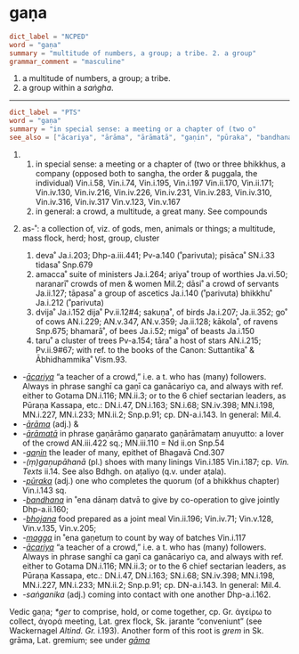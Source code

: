 # gaṇa

``` toml
dict_label = "NCPED"
word = "gaṇa"
summary = "multitude of numbers, a group; a tribe. 2. a group"
grammar_comment = "masculine"
```

1. a multitude of numbers, a group; a tribe.
2. a group within a *saṅgha*.

--------------------

``` toml
dict_label = "PTS"
word = "gaṇa"
summary = "in special sense: a meeting or a chapter of (two o"
see_also = ["ācariya", "ārāma", "ārāmatā", "gaṇin", "pūraka", "bandhana", "bhojana", "magga", "ācariya", "gāma"]
```

1. 1. in special sense: a meeting or a chapter of (two or three bhikkhus, a company (opposed both to sangha, the order & puggala, the individual) Vin.i.58, Vin.i.74, Vin.i.195, Vin.i.197 Vin.ii.170, Vin.ii.171; Vin.iv.130, Vin.iv.216, Vin.iv.226, Vin.iv.231, Vin.iv.283, Vin.iv.310, Vin.iv.316, Vin.iv.317 Vin.v.123, Vin.v.167
   2. in general: a crowd, a multitude, a great many. See compounds

2. as\-˚: a collection of, viz. of gods, men, animals or things; a multitude, mass flock, herd; host, group, cluster
   1. deva˚ Ja.i.203; Dhp\-a.iii.441; Pv\-a.140 (˚parivuta); pisāca˚ SN.i.33 tidasa˚ Snp.679
   2. amacca˚ suite of ministers Ja.i.264; ariya˚ troup of worthies Ja.vi.50; naranarī˚ crowds of men & women Mil.2; dāsi˚ a crowd of servants Ja.ii.127; tāpasa˚ a group of ascetics Ja.i.140 (˚parivuta) bhikkhu˚ Ja.i.212 (˚parivuta)
   3. dvija˚ Ja.i.152 dija˚ Pv.ii.12#4; sakuṇa˚, of birds Ja.i.207; Ja.ii.352; go˚ of cows AN.i.229; AN.v.347, AN.v.359; Ja.ii.128; kākola˚, of ravens Snp.675; bhamarā˚, of bees Ja.i.52; miga˚ of beasts Ja.i.150
   4. taru˚ a cluster of trees Pv\-a.154; tāra˚ a host of stars AN.i.215; Pv.ii.9#67; with ref. to the books of the Canon: Suttantika˚ & Ābhidhammika˚ Vism.93.

* *\-[ācariya](ācariya.md)* “a teacher of a crowd,” i.e. a t. who has (many) followers. Always in phrase sanghī ca gaṇī ca ganācariyo ca, and always with ref. either to Gotama DN.i.116; MN.ii.3; or to the 6 chief sectarian leaders, as Pūraṇa Kassapa, etc.: DN.i.47, DN.i.163; SN.i.68; SN.iv.398; MN.i.198, MN.i.227, MN.i.233; MN.ii.2; Snp.p.91; cp. DN\-a.i.143. In general: Mil.4.
* *\-[ārāma](ārāma.md)* (adj.) &
* *\-[ārāmatā](ārāmatā.md)* in phrase gaṇārāmo gaṇarato gaṇārāmataṃ anuyutto: a lover of the crowd AN.iii.422 sq.; MN.iii.110 = Nd ii.on Snp.54
* *\-[gaṇin](gaṇin.md)* the leader of many, epithet of Bhagavā Cnd.307
* *\-(ṃ)gaṇupāhanā* (pl.) shoes with many linings Vin.i.185 Vin.i.187; cp. *Vin. Texts* ii.14. See also Bdhgh. on aṭaliyo (q.v. under aṭala).
* *\-[pūraka](pūraka.md)* (adj.) one who completes the quorum (of a bhikkhus chapter) Vin.i.143 sq.
* *\-[bandhana](bandhana.md)* in ˚ena dānaṃ datvā to give by co\-operation to give jointly Dhp\-a.ii.160;
* *\-[bhojana](bhojana.md)* food prepared as a joint meal Vin.ii.196; Vin.iv.71; Vin.v.128, Vin.v.135, Vin.v.205;
* *\-[magga](magga.md)* in ˚ena gaṇetuṃ to count by way of batches Vin.i.117
* *\-[ācariya](ācariya.md)* “a teacher of a crowd,” i.e. a t. who has (many) followers. Always in phrase sanghī ca gaṇī ca ganācariyo ca, and always with ref. either to Gotama DN.i.116; MN.ii.3; or to the 6 chief sectarian leaders, as Pūraṇa Kassapa, etc.: DN.i.47, DN.i.163; SN.i.68; SN.iv.398; MN.i.198, MN.i.227, MN.i.233; MN.ii.2; Snp.p.91; cp. DN\-a.i.143. In general: Mil.4.
* *\-saṅganika* (adj.) coming into contact with one another Dhp\-a.i.162.

Vedic gaṇa; *\*ger* to comprise, hold, or come together, cp. Gr. ἀγείρω to collect, ἀγορά meeting, Lat. grex flock, Sk. jarante “conveniunt” (see Wackernagel *Altind. Gr.* i.193). Another form of this root is *grem* in Sk. grāma, Lat. gremium; see under *[gāma](gāma.md)*


